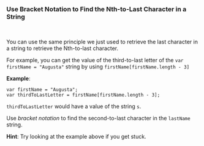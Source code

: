 ### **Use Bracket Notation to Find the Nth-to-Last Character in a String**

<br>

You can use the same principle we just used to retrieve the last character in a string to retrieve the Nth-to-last character.

For example, you can get the value of the third-to-last letter of the `var firstName = "Augusta"` string by using `firstName[firstName.length - 3]`

**Example**:

```
var firstName = "Augusta";
var thirdToLastLetter = firstName[firstName.length - 3];
```

`thirdToLastLetter` would have a value of the string `s`.

Use _bracket notation_ to find the second-to-last character in the `lastName` string.

**Hint**: Try looking at the example above if you get stuck.
